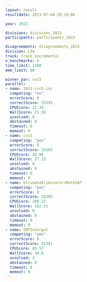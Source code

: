 ```yaml
---
layout: result
resultdate: 2023-07-04 20:19:06

year: 2023

divisions: divisions_2023
participants: participants_2023

disagreements: disagreements_2023
division: LIA
track: track_incremental
n_benchmarks: 6
time_limit: 1200
mem_limit: 60

winner_par: cvc5
parallel:
- name: 2021-cvc5-inc
  competing: "no"
  errorScore: 0
  correctScore: 25393
  CPUScore: 22.34
  WallScore: 21.38
  unsolved: 0
  abstained: 0
  timeout: 0
  memout: 0
- name: cvc5
  competing: "yes"
  errorScore: 0
  correctScore: 25393
  CPUScore: 28.06
  WallScore: 27.15
  unsolved: 0
  abstained: 0
  timeout: 0
  memout: 0
- name: UltimateEliminator+MathSAT
  competing: "yes"
  errorScore: 0
  correctScore: 25393
  CPUScore: 280.22
  WallScore: 162.51
  unsolved: 0
  abstained: 0
  timeout: 0
  memout: 0
- name: SMTInterpol
  competing: "yes"
  errorScore: 0
  correctScore: 25391
  CPUScore: 89.57
  WallScore: 30.6
  unsolved: 2
  abstained: 0
  timeout: 0
  memout: 0
---
```

